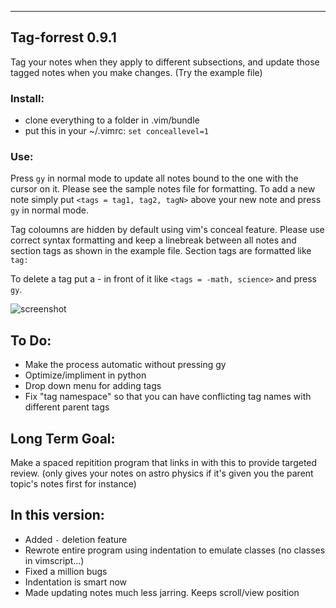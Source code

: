 ***
## Tag-forrest 0.9.1
Tag your notes when they apply to different subsections, and update those tagged notes when you make changes. (Try the example file)

### Install: 
  - clone everything to a folder in .vim/bundle
  - put this in your ~/.vimrc: `set conceallevel=1`

### Use: 
Press `gy` in normal mode to update all notes bound to the one with the cursor on it. Please see the sample notes file for formatting. To add a new note simply put `<tags = tag1, tag2, tagN>` above your new note and press `gy` in normal mode.  

Tag coloumns are hidden by default using vim's conceal feature. 
Please use correct syntax formatting and keep a linebreak between all notes and section tags as shown in the example file. Section tags are formatted like `tag:`

To delete a tag put a - in front of it like `<tags = -math, science>` and press `gy`.

![screenshot](http://i.imgur.com/68fEVD1.png)

## To Do:
 * Make the process automatic without pressing gy
 * Optimize/impliment in python
 * Drop down menu for adding tags
 * Fix "tag namespace" so that you can have conflicting tag names with different parent tags

## Long Term Goal:
  Make a spaced repitition program that links in with this to provide targeted review. (only gives your notes on astro physics if it's given you the parent topic's notes first for instance)

## In this version:
 * Added `-` deletion feature
 * Rewrote entire program using indentation to emulate classes (no classes in vimscript...)
 * Fixed a million bugs
 * Indentation is smart now
 * Made updating notes much less jarring. Keeps scroll/view position
